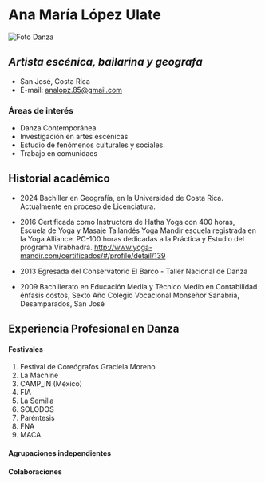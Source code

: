 # Ana María López Ulate

![Foto Danza](https://cdn.viralagenda.com/images/events/1da09d911838bdf06fb52f2c868e436a.jpg)

## *Artista escénica, bailarina y geografa*

- San  José, Costa Rica
- E-mail: analopz.85@gmail.com

### Áreas de interés

- Danza Contemporánea
- Investigación en artes escénicas
- Estudio de fenómenos culturales y
sociales.
- Trabajo en comunidaes

## Historial académico

- 2024  Bachiller en Geografía, en la Universidad de Costa Rica. Actualmente en proceso de Licenciatura.

-  2016  Certificada como Instructora de Hatha Yoga con 400 horas, Escuela de Yoga y Masaje Tailandés Yoga Mandir escuela registrada en la Yoga Alliance. PC-100 horas dedicadas a la Práctica y Estudio del programa Virabhadra. http://www.yoga-mandir.com/certificados/#/profile/detail/139 

-  2013  Egresada del Conservatorio El Barco - Taller Nacional de Danza

- 2009  Bachillerato en Educación Media y Técnico Medio en Contabilidad énfasis costos, Sexto Año Colegio Vocacional Monseñor Sanabria, Desamparados, San José


## Experiencia Profesional en Danza

#### Festivales

1. Festival de Coreógrafos Graciela Moreno
2. La Machine
3. CAMP_iN (México)
4. FIA
5. La Semilla
6. SOLODOS
7. Paréntesis
8. FNA
9. MACA

#### Agrupaciones independientes

#### Colaboraciones